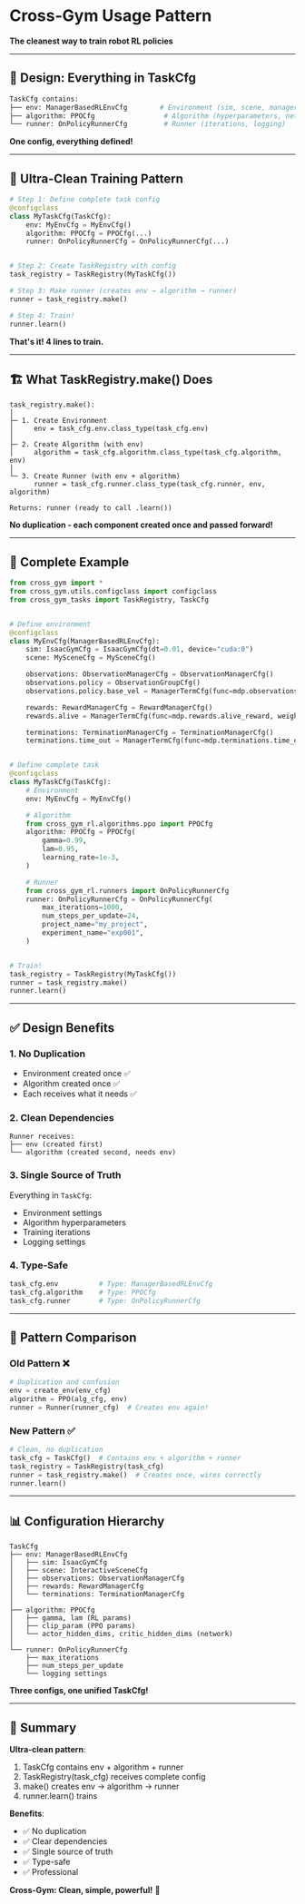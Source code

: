 # Cross-Gym Usage Pattern

**The cleanest way to train robot RL policies**

---

## 🎯 Design: Everything in TaskCfg

```python
TaskCfg contains:
├── env: ManagerBasedRLEnvCfg        # Environment (sim, scene, managers)
├── algorithm: PPOCfg                 # Algorithm (hyperparameters, networks)
└── runner: OnPolicyRunnerCfg         # Runner (iterations, logging)
```

**One config, everything defined!**

---

## 🚀 Ultra-Clean Training Pattern

```python
# Step 1: Define complete task config
@configclass
class MyTaskCfg(TaskCfg):
    env: MyEnvCfg = MyEnvCfg()
    algorithm: PPOCfg = PPOCfg(...)
    runner: OnPolicyRunnerCfg = OnPolicyRunnerCfg(...)


# Step 2: Create TaskRegistry with config
task_registry = TaskRegistry(MyTaskCfg())

# Step 3: Make runner (creates env → algorithm → runner)
runner = task_registry.make()

# Step 4: Train!
runner.learn()
```

**That's it! 4 lines to train.**

---

## 🏗️ What TaskRegistry.make() Does

```
task_registry.make():
│
├─ 1. Create Environment
│     env = task_cfg.env.class_type(task_cfg.env)
│
├─ 2. Create Algorithm (with env)
│     algorithm = task_cfg.algorithm.class_type(task_cfg.algorithm, env)
│
└─ 3. Create Runner (with env + algorithm)
      runner = task_cfg.runner.class_type(task_cfg.runner, env, algorithm)

Returns: runner (ready to call .learn())
```

**No duplication - each component created once and passed forward!**

---

## 📝 Complete Example

```python
from cross_gym import *
from cross_gym.utils.configclass import configclass
from cross_gym_tasks import TaskRegistry, TaskCfg


# Define environment
@configclass
class MyEnvCfg(ManagerBasedRLEnvCfg):
    sim: IsaacGymCfg = IsaacGymCfg(dt=0.01, device="cuda:0")
    scene: MySceneCfg = MySceneCfg()

    observations: ObservationManagerCfg = ObservationManagerCfg()
    observations.policy = ObservationGroupCfg()
    observations.policy.base_vel = ManagerTermCfg(func=mdp.observations.base_lin_vel)

    rewards: RewardManagerCfg = RewardManagerCfg()
    rewards.alive = ManagerTermCfg(func=mdp.rewards.alive_reward, weight=1.0)

    terminations: TerminationManagerCfg = TerminationManagerCfg()
    terminations.time_out = ManagerTermCfg(func=mdp.terminations.time_out)


# Define complete task
@configclass
class MyTaskCfg(TaskCfg):
    # Environment
    env: MyEnvCfg = MyEnvCfg()

    # Algorithm
    from cross_gym_rl.algorithms.ppo import PPOCfg
    algorithm: PPOCfg = PPOCfg(
        gamma=0.99,
        lam=0.95,
        learning_rate=1e-3,
    )

    # Runner
    from cross_gym_rl.runners import OnPolicyRunnerCfg
    runner: OnPolicyRunnerCfg = OnPolicyRunnerCfg(
        max_iterations=1000,
        num_steps_per_update=24,
        project_name="my_project",
        experiment_name="exp001",
    )


# Train!
task_registry = TaskRegistry(MyTaskCfg())
runner = task_registry.make()
runner.learn()
```

---

## ✅ Design Benefits

### 1. **No Duplication**

- Environment created once ✅
- Algorithm created once ✅
- Each receives what it needs ✅

### 2. **Clean Dependencies**

```
Runner receives:
├── env (created first)
└── algorithm (created second, needs env)
```

### 3. **Single Source of Truth**

Everything in `TaskCfg`:

- Environment settings
- Algorithm hyperparameters
- Training iterations
- Logging settings

### 4. **Type-Safe**

```python
task_cfg.env          # Type: ManagerBasedRLEnvCfg
task_cfg.algorithm    # Type: PPOCfg
task_cfg.runner       # Type: OnPolicyRunnerCfg
```

---

## 🎨 Pattern Comparison

### Old Pattern ❌

```python
# Duplication and confusion
env = create_env(env_cfg)
algorithm = PPO(alg_cfg, env)
runner = Runner(runner_cfg)  # Creates env again!
```

### New Pattern ✅

```python
# Clean, no duplication
task_cfg = TaskCfg()  # Contains env + algorithm + runner
task_registry = TaskRegistry(task_cfg)
runner = task_registry.make()  # Creates once, wires correctly
runner.learn()
```

---

## 📊 Configuration Hierarchy

```
TaskCfg
├── env: ManagerBasedRLEnvCfg
│   ├── sim: IsaacGymCfg
│   ├── scene: InteractiveSceneCfg
│   ├── observations: ObservationManagerCfg
│   ├── rewards: RewardManagerCfg
│   └── terminations: TerminationManagerCfg
│
├── algorithm: PPOCfg
│   ├── gamma, lam (RL params)
│   ├── clip_param (PPO params)
│   └── actor_hidden_dims, critic_hidden_dims (network)
│
└── runner: OnPolicyRunnerCfg
    ├── max_iterations
    ├── num_steps_per_update
    └── logging settings
```

**Three configs, one unified TaskCfg!**

---

## 🎯 Summary

**Ultra-clean pattern**:

1. TaskCfg contains env + algorithm + runner
2. TaskRegistry(task_cfg) receives complete config
3. make() creates env → algorithm → runner
4. runner.learn() trains

**Benefits**:

- ✅ No duplication
- ✅ Clear dependencies
- ✅ Single source of truth
- ✅ Type-safe
- ✅ Professional

**Cross-Gym: Clean, simple, powerful!** 🚀

